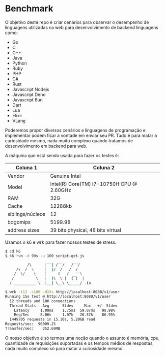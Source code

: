 # Benchmark

O objetivo deste repo é criar cenários para observar o desempenho de linguagens utilizadas na web 
para desenvolvimento de backend linguagens como:
 - Go
 - C
 - C++
 - Java
 - Python
 - Ruby
 - PHP
 - C#
 - Rust
 - Javascript Nodejs
 - Javascript Deno
 - Javascript Bun
 - Dart
 - Lua
 - Elixir
 - VLang

Poderemos propor diversos cenários e linguagens de programação e implementar podem ficar a vontade em enviar seu PR.
Tudo é para matar a curiosidade mesmo, nada muito complexo quando tratamos de desenvolvimento em backend para web.

A máquina que está sendo usada para fazer os testes é:

| Coluna 1 | Coluna 2 |
|----------|----------|
| Vendor | Genuine Intel |
| Model | Intel(R) Core(TM) i7-10750H CPU @ 2.60GHz |
| RAM | 32G |
| Cache | 12288kb |
| siblings/núcleos | 12 |
| bogomips | 5199.98 |
| address sizes | 39 bits physical, 48 bits virtual |


Usamos o k6 e wrk para fazer nossos testes de stress.

```bash
$ cd k6
$ k6 run -d 90s -u 100 script-get.js

          /\      |‾‾| /‾‾/   /‾‾/   
     /\  /  \     |  |/  /   /  /    
    /  \/    \    |     (   /   ‾‾\  
   /          \   |  |\  \ |  (‾)  | 
  / __________ \  |__| \__\ \_____/ .io
```

```bash
$ wrk -t12 -c100 -d15s http://localhost:8080/v1/user
Running 15s test @ http://localhost:8080/v1/user
  12 threads and 100 connections
  Thread Stats   Avg      Stdev     Max   +/- Stdev
    Latency     1.09ms    1.75ms  59.07ms   98.98%
    Req/Sec     8.06k     1.07k   26.57k    86.95%
  1449705 requests in 15.10s, 5.20GB read
Requests/sec:  96009.25
Transfer/sec:    352.69MB

```

O nosso objetivo é só termos uma noção quando o assunto é memória, cpu, quantidade de requisições 
suportadas e os tempos médios de respostas, nada muito complexo só para matar a curiosidade mesmo.
